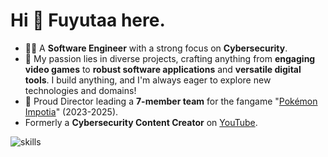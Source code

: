 # Hi 👋 Fuyutaa here.

- 👩‍💻 A **Software Engineer** with a strong focus on **Cybersecurity**.
- 📝 My passion lies in diverse projects, crafting anything from **engaging video games** to **robust software applications** and **versatile digital tools**. I build anything, and I'm always eager to explore new technologies and domains!
- 🌟 Proud Director leading a **7-member team** for the fangame "[Pokémon Impotia](http://www.youtube.com/watch?v=XWo_kZPxQcg)" (2023-2025).
- Formerly a **Cybersecurity Content Creator** on [YouTube](https://www.youtube.com/@fuyutaa).

![skills](https://skillicons.dev/icons?i=arch,py,c,cs,java,ruby,unity,vim,bash,js,html,css,php,ae,pr)
